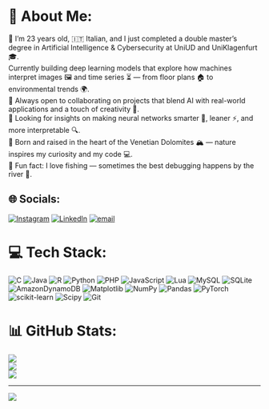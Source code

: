 # 💫 About Me:
🧠 I’m 23 years old, 🇮🇹 Italian, and I just completed a double master’s degree in Artificial Intelligence & Cybersecurity at UniUD and UniKlagenfurt 🎓.<br>
Currently building deep learning models that explore how machines interpret images 🖼️ and time series ⏳ — from floor plans 🏠 to environmental trends 🌍.<br>
🤝 Always open to collaborating on projects that blend AI with real-world applications and a touch of creativity 🎨.<br>
🧩 Looking for insights on making neural networks smarter 🧠, leaner ⚡, and more interpretable 🔍.<br>
🌄 Born and raised in the heart of the Venetian Dolomites 🏔️ — nature inspires my curiosity and my code 💻.<br>
🎣 Fun fact: I love fishing — sometimes the best debugging happens by the river 🌊.<br>


## 🌐 Socials:
[![Instagram](https://img.shields.io/badge/Instagram-%23E4405F.svg?logo=Instagram&logoColor=white)](https://instagram.com/Rikydc15) [![LinkedIn](https://img.shields.io/badge/LinkedIn-%230077B5.svg?logo=linkedin&logoColor=white)](https://linkedin.com/in/riccardo-del-chin) [![email](https://img.shields.io/badge/Email-D14836?logo=gmail&logoColor=white)](mailto:riccardo.delchin05@gmail.com) 

# 💻 Tech Stack:
![C](https://img.shields.io/badge/c-%2300599C.svg?style=for-the-badge&logo=c&logoColor=white) ![Java](https://img.shields.io/badge/java-%23ED8B00.svg?style=for-the-badge&logo=openjdk&logoColor=white) ![R](https://img.shields.io/badge/r-%23276DC3.svg?style=for-the-badge&logo=r&logoColor=white) ![Python](https://img.shields.io/badge/python-3670A0?style=for-the-badge&logo=python&logoColor=ffdd54) ![PHP](https://img.shields.io/badge/php-%23777BB4.svg?style=for-the-badge&logo=php&logoColor=white) ![JavaScript](https://img.shields.io/badge/javascript-%23323330.svg?style=for-the-badge&logo=javascript&logoColor=%23F7DF1E) ![Lua](https://img.shields.io/badge/lua-%232C2D72.svg?style=for-the-badge&logo=lua&logoColor=white) ![MySQL](https://img.shields.io/badge/mysql-4479A1.svg?style=for-the-badge&logo=mysql&logoColor=white) ![SQLite](https://img.shields.io/badge/sqlite-%2307405e.svg?style=for-the-badge&logo=sqlite&logoColor=white) ![AmazonDynamoDB](https://img.shields.io/badge/Amazon%20DynamoDB-4053D6?style=for-the-badge&logo=Amazon%20DynamoDB&logoColor=white) ![Matplotlib](https://img.shields.io/badge/Matplotlib-%23ffffff.svg?style=for-the-badge&logo=Matplotlib&logoColor=black) ![NumPy](https://img.shields.io/badge/numpy-%23013243.svg?style=for-the-badge&logo=numpy&logoColor=white) ![Pandas](https://img.shields.io/badge/pandas-%23150458.svg?style=for-the-badge&logo=pandas&logoColor=white) ![PyTorch](https://img.shields.io/badge/PyTorch-%23EE4C2C.svg?style=for-the-badge&logo=PyTorch&logoColor=white) ![scikit-learn](https://img.shields.io/badge/scikit--learn-%23F7931E.svg?style=for-the-badge&logo=scikit-learn&logoColor=white) ![Scipy](https://img.shields.io/badge/SciPy-%230C55A5.svg?style=for-the-badge&logo=scipy&logoColor=%white) ![Git](https://img.shields.io/badge/git-%23F05033.svg?style=for-the-badge&logo=git&logoColor=white)
# 📊 GitHub Stats:
![](https://github-readme-stats.vercel.app/api?username=Rikydc01&theme=dark&hide_border=true&include_all_commits=true&count_private=true)<br/>
![](https://nirzak-streak-stats.vercel.app/?user=Rikydc01&theme=dark&hide_border=true)<br/>
![](https://github-readme-stats.vercel.app/api/top-langs/?username=Rikydc01&theme=dark&hide_border=true&include_all_commits=true&count_private=true&layout=compact)

---
[![](https://visitcount.itsvg.in/api?id=Rikydc01&icon=0&color=0)](https://visitcount.itsvg.in)

<!-- Proudly created with GPRM ( https://gprm.itsvg.in ) -->
